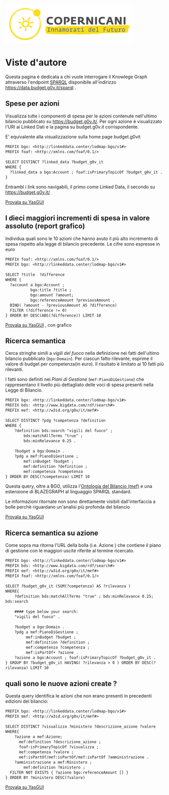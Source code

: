 ![copernicani](../copernicani-logo.png)

Viste d'autore
===============

Questa pagina è dedicata a chi vuole interrogare il  Knowlege Graph attraverso l'endpoint [SPARQL](http://www.w3.org/TR/sparql11-query/) disponibile all'indirizzo https://data.budget.g0v.it/sparql .


## Spese per azioni

Visualizza tutte i componenti di spesa per le azioni contenute nell'ultimo bilancio pubblicato su https://budget.g0v.it/.
Per ogni azione è visualizzato l'URI ai Linked Dati e la pagina su budget.g0v.it corrispondente.

E' equivalente alla visualizzazione sulla home page budget.g0vit 

```sparql
PREFIX bgo: <http://linkeddata.center/lodmap-bgo/v1#>
PREFIX foaf: <http://xmlns.com/foaf/0.1/>

SELECT DISTINCT ?linked_data ?budget_g0v_it 
WHERE {
  ?linked_data a bgo:Account ; foaf:isPrimaryTopicOf ?budget_g0v_it .
} 
```

Entrambi i link sono navigabili, il primo come Linked Data, il secondo su https://budget.g0v.it/

[Provala su YasGUI](http://yasgui.org/short/amZV357W9)


## I dieci maggiori incrementi di spesa in valore assoluto (report grafico)

Individua quali sono le 10 azioni che hanno avuto il più alto incremento di spesa rispetto alla legge di bilancio precedente.
Le cifre sono espresse in euro


```sparql
PREFIX foaf: <http://xmlns.com/foaf/0.1/>
PREFIX bgo: <http://linkeddata.center/lodmap-bgo/v1#>

SELECT ?title  ?difference 
WHERE { 
  ?account a bgo:Account ; 
           bgo:title ?title ;
           bgo:amount ?amount; 
           bgo:referenceAmount ?previousAmount .
  BIND( ?amount - ?previousAmount AS ?difference)
  FILTER (?difference != 0)
} ORDER BY DESC(ABS(?difference)) LIMIT 10
```


[Provala su YasGUI](http://yasgui.org/short/eNVXTwtHt) , con grafico 



## Ricerca semantica

Cerca stringhe simili a *vigili del fuoco* nella definizione nei fatti dell'ultimo bilancio pubblicato (`bgo:Domain`). 
Per ciascun fatto rilevante, esprime il valore di budget per competenza(in euro). Il risultato è limitato ai 10 fatti più rilevanti.

I fatti sono definiti nei *Piani di Gestione*  (`mef:PianoDiGestione`) che rappresentano il livello più dettagliato  delle voci di spesa
presenti nella Legge di Bilancio. 


```sparql
PREFIX bgo: <http://linkeddata.center/lodmap-bgo/v1#>
PREFIX bds: <http://www.bigdata.com/rdf/search#>
PREFIX mef: <http://w3id.org/g0v/it/mef#>

SELECT DISTINCT ?pdg ?competenza ?definition 
WHERE { 
    ?definition bds:search "vigili del fuoco" ;
        bds:matchAllTerms "true" ; 
        bds:minRelevance 0.25 .

    ?budget a bgo:Domain .
    ?pdg a mef:PianoDiGestione ; 
        mef:inBudget ?budget ;  
        mef:definition ?definition ;
        mef:competenza ?competenza 
} ORDER BY DESC(?competenza) LIMIT 10
```

Questa query, oltre a BGO,  utilizza 
l'[Ontologia del Bilancio (mef)](http://w3id.org/g0v/it/mef) e una estensione di BLAZEGRAPH al linguaggio SPARQL standard.

Le informazioni ritornate non sono direttamente visibili dall'interfaccia a bolle perchè riguardano un'analisi più profonda del bilancio

[Provala su YasGUI](http://yasgui.org/short/Iov-ZDsb4)


## Ricerca semantica su azione

Come sopra ma ritorna l'URL della bolla (i.e. Azione ) che contiene il piano di gestione con le maggiori uscite riferite al termine ricercato.


```sparql
PREFIX bgo: <http://linkeddata.center/lodmap-bgo/v1#>
PREFIX bds: <http://www.bigdata.com/rdf/search#>
PREFIX mef: <http://w3id.org/g0v/it/mef#>
PREFIX foaf: <http://xmlns.com/foaf/0.1/>

SELECT ?budget_g0v_it (SUM(?competenza) AS ?rilevanza )  
WHERE{ 
    ?definition bds:matchAllTerms "true" ; bds:minRelevance 0.25; bds:search 

    #### type below your search:
    "vigili del fuoco" .
    
    ?budget a bgo:Domain .
    ?pdg a mef:PianoDiGestione ; 
         mef:inBudget ?budget ;  
         mef:definition ?definition ;
         mef:competenza ?competenza ;
         mef:isPartOf+ ?azione . 
    ?azione a bgo:Account ; foaf:isPrimaryTopicOf ?budget_g0v_it .
} GROUP BY ?budget_g0v_it HAVING( ?rilevanza > 0 ) ORDER BY DESC(?rilevanza) LIMIT 10

```

## quali sono le nuove azioni create ?

Questa query identifica le azioni che non erano presenti in precedenti edizioni del bilancio:

```sparql
PREFIX bgo: <http://linkeddata.center/lodmap-bgo/v1#>
PREFIX mef: <http://w3id.org/g0v/it/mef#>

SELECT DISTINCT ?visualizza ?ministero ?descrizione_azione ?valore 
WHERE{ 
    ?azione a mef:Azione;
      mef:definition ?descrizione_azione ;
      foaf:isPrimaryTopicOf ?visualizza ;
      mef:competenza ?valore ;
  	  mef:isPartOf/mef:isPartOf/mef:isPartOf ?amministrazione .
    ?amministrazione a mef:Ministero ;
  		mef:definition ?ministero ;
  FILTER NOT EXISTS { ?azione bgo:referenceAmount [] }
} ORDER BY ?ministero DESC(?valore)  
```

[Provala su YasGUI](http://yasgui.org/short/VHI7NsfUm)
